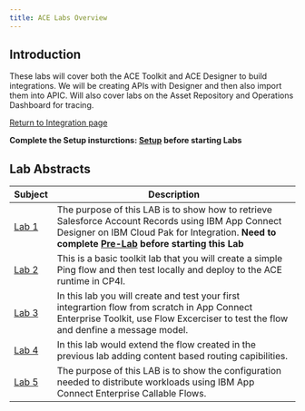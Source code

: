 ```yaml
---
title: ACE Labs Overview
---
```


## Introduction
These labs will cover both the ACE Toolkit and ACE Designer to build integrations. We will be creating APIs with Designer and then also import them into APIC.   Will also cover labs on the Asset Repository and Operations Dashboard for tracing. 

[Return to Integration page](/acelabs/Overview)

**Complete the Setup insturctions:  [Setup](Setup/index.md) before starting Labs** 
## Lab Abstracts

|  Subject                            | Description                                            |                                                               
|-------------------------|-----------------------------------------|
| [Lab 1](/acelabs/Lab_1)       | The purpose of this LAB is to show how to retrieve Salesforce Account Records using IBM App Connect Designer on IBM Cloud Pak for Integration. **Need to complete [Pre-Lab](Updated-Pre-Lab/Updated-Pre-Lab.md) before starting this Lab** 
| [Lab 2](/acelabs/Lab_2)       | This is a basic toolkit lab that you will create a simple Ping flow and then test locally and deploy to the ACE runtime in CP4I.
| [Lab 3](/acelabs/Lab_3)       | In this lab you will create and test your first integrartion flow from scratch in App Connect Enterprise Toolkit, use Flow Excerciser to test the flow and denfine a message model.
| [Lab 4](/acelabs/Lab_4)       | In this lab would extend the flow created in the previous lab adding content based routing capibilities.
| [Lab 5](/acelabs/Lab_5)       | The purpose of this LAB is to show the configuration needed to distribute workloads using IBM App Connect Enterprise Callable Flows.


